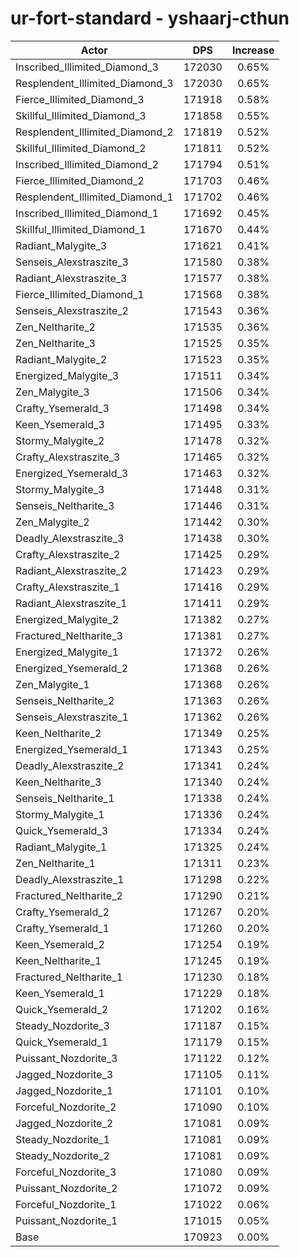# ur-fort-standard - yshaarj-cthun
| Actor | DPS | Increase |
|---|:---:|:---:|
|Inscribed_Illimited_Diamond_3|172030|0.65%|
|Resplendent_Illimited_Diamond_3|172030|0.65%|
|Fierce_Illimited_Diamond_3|171918|0.58%|
|Skillful_Illimited_Diamond_3|171858|0.55%|
|Resplendent_Illimited_Diamond_2|171819|0.52%|
|Skillful_Illimited_Diamond_2|171811|0.52%|
|Inscribed_Illimited_Diamond_2|171794|0.51%|
|Fierce_Illimited_Diamond_2|171703|0.46%|
|Resplendent_Illimited_Diamond_1|171702|0.46%|
|Inscribed_Illimited_Diamond_1|171692|0.45%|
|Skillful_Illimited_Diamond_1|171670|0.44%|
|Radiant_Malygite_3|171621|0.41%|
|Senseis_Alexstraszite_3|171580|0.38%|
|Radiant_Alexstraszite_3|171577|0.38%|
|Fierce_Illimited_Diamond_1|171568|0.38%|
|Senseis_Alexstraszite_2|171543|0.36%|
|Zen_Neltharite_2|171535|0.36%|
|Zen_Neltharite_3|171525|0.35%|
|Radiant_Malygite_2|171523|0.35%|
|Energized_Malygite_3|171511|0.34%|
|Zen_Malygite_3|171506|0.34%|
|Crafty_Ysemerald_3|171498|0.34%|
|Keen_Ysemerald_3|171495|0.33%|
|Stormy_Malygite_2|171478|0.32%|
|Crafty_Alexstraszite_3|171465|0.32%|
|Energized_Ysemerald_3|171463|0.32%|
|Stormy_Malygite_3|171448|0.31%|
|Senseis_Neltharite_3|171446|0.31%|
|Zen_Malygite_2|171442|0.30%|
|Deadly_Alexstraszite_3|171438|0.30%|
|Crafty_Alexstraszite_2|171425|0.29%|
|Radiant_Alexstraszite_2|171423|0.29%|
|Crafty_Alexstraszite_1|171416|0.29%|
|Radiant_Alexstraszite_1|171411|0.29%|
|Energized_Malygite_2|171382|0.27%|
|Fractured_Neltharite_3|171381|0.27%|
|Energized_Malygite_1|171372|0.26%|
|Energized_Ysemerald_2|171368|0.26%|
|Zen_Malygite_1|171368|0.26%|
|Senseis_Neltharite_2|171363|0.26%|
|Senseis_Alexstraszite_1|171362|0.26%|
|Keen_Neltharite_2|171349|0.25%|
|Energized_Ysemerald_1|171343|0.25%|
|Deadly_Alexstraszite_2|171341|0.24%|
|Keen_Neltharite_3|171340|0.24%|
|Senseis_Neltharite_1|171338|0.24%|
|Stormy_Malygite_1|171336|0.24%|
|Quick_Ysemerald_3|171334|0.24%|
|Radiant_Malygite_1|171325|0.24%|
|Zen_Neltharite_1|171311|0.23%|
|Deadly_Alexstraszite_1|171298|0.22%|
|Fractured_Neltharite_2|171290|0.21%|
|Crafty_Ysemerald_2|171267|0.20%|
|Crafty_Ysemerald_1|171260|0.20%|
|Keen_Ysemerald_2|171254|0.19%|
|Keen_Neltharite_1|171245|0.19%|
|Fractured_Neltharite_1|171230|0.18%|
|Keen_Ysemerald_1|171229|0.18%|
|Quick_Ysemerald_2|171202|0.16%|
|Steady_Nozdorite_3|171187|0.15%|
|Quick_Ysemerald_1|171179|0.15%|
|Puissant_Nozdorite_3|171122|0.12%|
|Jagged_Nozdorite_3|171105|0.11%|
|Jagged_Nozdorite_1|171101|0.10%|
|Forceful_Nozdorite_2|171090|0.10%|
|Jagged_Nozdorite_2|171081|0.09%|
|Steady_Nozdorite_1|171081|0.09%|
|Steady_Nozdorite_2|171081|0.09%|
|Forceful_Nozdorite_3|171080|0.09%|
|Puissant_Nozdorite_2|171072|0.09%|
|Forceful_Nozdorite_1|171022|0.06%|
|Puissant_Nozdorite_1|171015|0.05%|
|Base|170923|0.00%|
